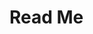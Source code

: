 # Read Me
<!-- 

Porject Name:

Finanace Calculator

short description:

a python program that allows the user to access two different financial calculators: an investment calculator and a home loan repayment calculator.

Table of contents:

- finance_calculators.py

Installation:

simply download and run the folder in your code editor of choice.

Usage:

This code relies on user input so you as the user will have to answer the questions asked

Credits:

https://github.com/ZeakMeadows

-->